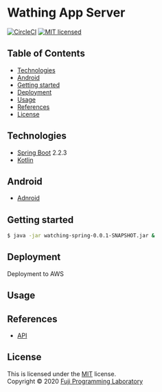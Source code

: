 Wathing App Server
==================

[![CircleCI](https://circleci.com/gh/kyuuki/watching-spring.svg?style=shield)](https://circleci.com/gh/kyuuki/watching-spring)
[![MIT licensed][shield-license]](#)

## Table of Contents

* [Technologies](#technologies)
* [Android](#android)
* [Getting started](#getting-started)
* [Deployment](#deployment)
* [Usage](#usage)
* [References](#references)
* [License](#license)

## Technologies

* [Spring Boot][spring-boot] 2.2.3
* [Kotlin][kotlin]

## Android

* [Adnroid](https://github.com/tanvimittal/WatchingAndroid)

## Getting started

```sh
$ java -jar watching-spring-0.0.1-SNAPSHOT.jar &
```

## Deployment

Deployment to AWS

## Usage

## References

* [API](https://app.swaggerhub.com/apis-docs/kyuuki/Watching/1.0.0)

## License

This is licensed under the [MIT](https://choosealicense.com/licenses/mit/) license.  
Copyright &copy; 2020 [Fuji Programming Laboratory][fuji-labo]



[spring-boot]: https://spring.io/projects/spring-boot
[kotlin]: https://kotlinlang.org/

[shield-build]: https://img.shields.io/badge/build-passing-brightgreen.svg
[shield-license]: https://img.shields.io/badge/license-MIT-blue.svg

[fuji-labo]: https://fuji-labo.com/
